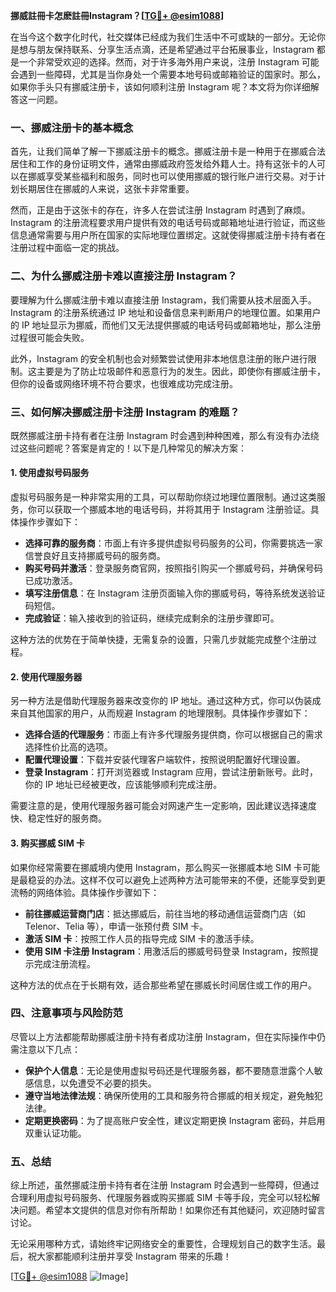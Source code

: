 **挪威註冊卡怎麽註冊Instagram？[[TG💪+ @esim1088](https://t.me/s/esim1088)]**

在当今这个数字化时代，社交媒体已经成为我们生活中不可或缺的一部分。无论你是想与朋友保持联系、分享生活点滴，还是希望通过平台拓展事业，Instagram 都是一个非常受欢迎的选择。然而，对于许多海外用户来说，注册 Instagram 可能会遇到一些障碍，尤其是当你身处一个需要本地号码或邮箱验证的国家时。那么，如果你手头只有挪威注册卡，该如何顺利注册 Instagram 呢？本文将为你详细解答这一问题。

### 一、挪威注册卡的基本概念

首先，让我们简单了解一下挪威注册卡的概念。挪威注册卡是一种用于在挪威合法居住和工作的身份证明文件，通常由挪威政府签发给外籍人士。持有这张卡的人可以在挪威享受某些福利和服务，同时也可以使用挪威的银行账户进行交易。对于计划长期居住在挪威的人来说，这张卡非常重要。

然而，正是由于这张卡的存在，许多人在尝试注册 Instagram 时遇到了麻烦。Instagram 的注册流程要求用户提供有效的电话号码或邮箱地址进行验证，而这些信息通常需要与用户所在国家的实际地理位置绑定。这就使得挪威注册卡持有者在注册过程中面临一定的挑战。

### 二、为什么挪威注册卡难以直接注册 Instagram？

要理解为什么挪威注册卡难以直接注册 Instagram，我们需要从技术层面入手。Instagram 的注册系统通过 IP 地址和设备信息来判断用户的地理位置。如果用户的 IP 地址显示为挪威，而他们又无法提供挪威的电话号码或邮箱地址，那么注册过程很可能会失败。

此外，Instagram 的安全机制也会对频繁尝试使用非本地信息注册的账户进行限制。这主要是为了防止垃圾邮件和恶意行为的发生。因此，即使你有挪威注册卡，但你的设备或网络环境不符合要求，也很难成功完成注册。

### 三、如何解决挪威注册卡注册 Instagram 的难题？

既然挪威注册卡持有者在注册 Instagram 时会遇到种种困难，那么有没有办法绕过这些问题呢？答案是肯定的！以下是几种常见的解决方案：

#### 1. 使用虚拟号码服务

虚拟号码服务是一种非常实用的工具，可以帮助你绕过地理位置限制。通过这类服务，你可以获取一个挪威本地的电话号码，并将其用于 Instagram 注册验证。具体操作步骤如下：

- **选择可靠的服务商**：市面上有许多提供虚拟号码服务的公司，你需要挑选一家信誉良好且支持挪威号码的服务商。
- **购买号码并激活**：登录服务商官网，按照指引购买一个挪威号码，并确保号码已成功激活。
- **填写注册信息**：在 Instagram 注册页面输入你的挪威号码，等待系统发送验证码短信。
- **完成验证**：输入接收到的验证码，继续完成剩余的注册步骤即可。

这种方法的优势在于简单快捷，无需复杂的设置，只需几步就能完成整个注册过程。

#### 2. 使用代理服务器

另一种方法是借助代理服务器来改变你的 IP 地址。通过这种方式，你可以伪装成来自其他国家的用户，从而规避 Instagram 的地理限制。具体操作步骤如下：

- **选择合适的代理服务**：市面上有许多代理服务提供商，你可以根据自己的需求选择性价比高的选项。
- **配置代理设置**：下载并安装代理客户端软件，按照说明配置好代理设置。
- **登录 Instagram**：打开浏览器或 Instagram 应用，尝试注册新账号。此时，你的 IP 地址已经被更改，应该能够顺利完成注册。

需要注意的是，使用代理服务器可能会对网速产生一定影响，因此建议选择速度快、稳定性好的服务商。

#### 3. 购买挪威 SIM 卡

如果你经常需要在挪威境内使用 Instagram，那么购买一张挪威本地 SIM 卡可能是最稳妥的办法。这样不仅可以避免上述两种方法可能带来的不便，还能享受到更流畅的网络体验。具体操作步骤如下：

- **前往挪威运营商门店**：抵达挪威后，前往当地的移动通信运营商门店（如 Telenor、Telia 等），申请一张预付费 SIM 卡。
- **激活 SIM 卡**：按照工作人员的指导完成 SIM 卡的激活手续。
- **使用 SIM 卡注册 Instagram**：用激活后的挪威号码登录 Instagram，按照提示完成注册流程。

这种方法的优点在于长期有效，适合那些希望在挪威长时间居住或工作的用户。

### 四、注意事项与风险防范

尽管以上方法都能帮助挪威注册卡持有者成功注册 Instagram，但在实际操作中仍需注意以下几点：

- **保护个人信息**：无论是使用虚拟号码还是代理服务器，都不要随意泄露个人敏感信息，以免遭受不必要的损失。
- **遵守当地法律法规**：确保所使用的工具和服务符合挪威的相关规定，避免触犯法律。
- **定期更换密码**：为了提高账户安全性，建议定期更换 Instagram 密码，并启用双重认证功能。

### 五、总结

综上所述，虽然挪威注册卡持有者在注册 Instagram 时会遇到一些障碍，但通过合理利用虚拟号码服务、代理服务器或购买挪威 SIM 卡等手段，完全可以轻松解决问题。希望本文提供的信息对你有所帮助！如果你还有其他疑问，欢迎随时留言讨论。

无论采用哪种方式，请始终牢记网络安全的重要性，合理规划自己的数字生活。最后，祝大家都能顺利注册并享受 Instagram 带来的乐趣！

[[TG💪+ @esim1088](https://t.me/s/esim1088) ![Image](https://i.postimg.cc/4NQfJmqS/Snipaste-2025-05-13-00-14-12.png)]